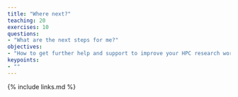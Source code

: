 ```yaml
---
title: "Where next?"
teaching: 20
exercises: 10
questions:
- "What are the next steps for me?"
objectives:
- "How to get further help and support to improve your HPC research workflow."
keypoints:
- ""
---
```



{% include links.md %}


